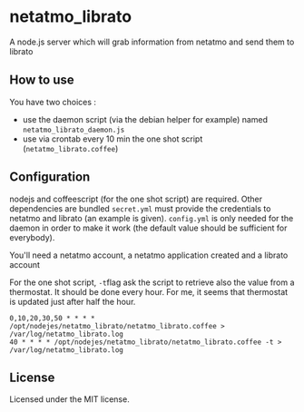 # netatmo_librato

A node.js server which will grab information from netatmo and send them to librato

## How to use

You have two choices :
 * use the daemon script (via the debian helper for example) named `netatmo_librato_daemon.js`
 * use via crontab every 10 min the one shot script (`netatmo_librato.coffee`)
 
## Configuration

nodejs and coffeescript (for the one shot script) are required. Other dependencies are bundled
`secret.yml` must provide the credentials to netatmo and librato (an example is given).
`config.yml` is only needed for the daemon in order to make it work (the default value should be sufficient for everybody).

You'll need a netatmo account, a netatmo application created and a librato account

For the one shot script, `-t`flag ask the script to retrieve also the value from a thermostat. It should be done every hour. For me, it seems that thermostat is updated just after half the hour.
```
0,10,20,30,50 * * * * /opt/nodejes/netatmo_librato/netatmo_librato.coffee > /var/log/netatmo_librato.log
40 * * * * /opt/nodejes/netatmo_librato/netatmo_librato.coffee -t > /var/log/netatmo_librato.log
```

## License

Licensed under the MIT license.
